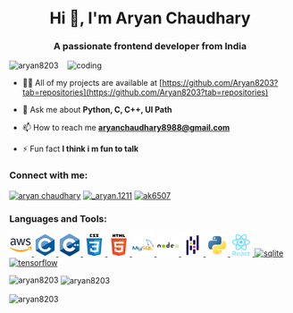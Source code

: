 <h1 align="center">Hi 👋, I'm Aryan Chaudhary</h1>
<h3 align="center">A passionate frontend developer from India</h3>

<img align="right" alt="coding" width="400" src="https://media.tenor.com/s6eHxBGHvlIAAAAC/animation-cartoons.gif">

<p align="left"> <img src="https://komarev.com/ghpvc/?username=aryan8203&label=Profile%20views&color=0e75b6&style=flat" alt="aryan8203" /> </p>

- 👨‍💻 All of my projects are available at [https://github.com/Aryan8203?tab=repositories](https://github.com/Aryan8203?tab=repositories)

- 💬 Ask me about **Python, C, C++, UI Path**

- 📫 How to reach me **aryanchaudhary8988@gmail.com**

- ⚡ Fun fact **I think i m fun to talk**

<h3 align="left">Connect with me:</h3>
<p align="left">
<a href="https://linkedin.com/in/aryan chaudhary" target="blank"><img align="center" src="https://raw.githubusercontent.com/rahuldkjain/github-profile-readme-generator/master/src/images/icons/Social/linked-in-alt.svg" alt="aryan chaudhary" height="30" width="40" /></a>
<a href="https://instagram.com/_aryan.1211" target="blank"><img align="center" src="https://raw.githubusercontent.com/rahuldkjain/github-profile-readme-generator/master/src/images/icons/Social/instagram.svg" alt="_aryan.1211" height="30" width="40" /></a>
<a href="https://www.hackerrank.com/ak6507" target="blank"><img align="center" src="https://raw.githubusercontent.com/rahuldkjain/github-profile-readme-generator/master/src/images/icons/Social/hackerrank.svg" alt="ak6507" height="30" width="40" /></a>
</p>

<h3 align="left">Languages and Tools:</h3>
<p align="left"> <a href="https://aws.amazon.com" target="_blank" rel="noreferrer"> <img src="https://raw.githubusercontent.com/devicons/devicon/master/icons/amazonwebservices/amazonwebservices-original-wordmark.svg" alt="aws" width="40" height="40"/> </a> <a href="https://www.cprogramming.com/" target="_blank" rel="noreferrer"> <img src="https://raw.githubusercontent.com/devicons/devicon/master/icons/c/c-original.svg" alt="c" width="40" height="40"/> </a> <a href="https://www.w3schools.com/cpp/" target="_blank" rel="noreferrer"> <img src="https://raw.githubusercontent.com/devicons/devicon/master/icons/cplusplus/cplusplus-original.svg" alt="cplusplus" width="40" height="40"/> </a> <a href="https://www.w3schools.com/css/" target="_blank" rel="noreferrer"> <img src="https://raw.githubusercontent.com/devicons/devicon/master/icons/css3/css3-original-wordmark.svg" alt="css3" width="40" height="40"/> </a> <a href="https://www.w3.org/html/" target="_blank" rel="noreferrer"> <img src="https://raw.githubusercontent.com/devicons/devicon/master/icons/html5/html5-original-wordmark.svg" alt="html5" width="40" height="40"/> </a> <a href="https://www.mysql.com/" target="_blank" rel="noreferrer"> <img src="https://raw.githubusercontent.com/devicons/devicon/master/icons/mysql/mysql-original-wordmark.svg" alt="mysql" width="40" height="40"/> </a> <a href="https://nodejs.org" target="_blank" rel="noreferrer"> <img src="https://raw.githubusercontent.com/devicons/devicon/master/icons/nodejs/nodejs-original-wordmark.svg" alt="nodejs" width="40" height="40"/> </a> <a href="https://pandas.pydata.org/" target="_blank" rel="noreferrer"> <img src="https://raw.githubusercontent.com/devicons/devicon/2ae2a900d2f041da66e950e4d48052658d850630/icons/pandas/pandas-original.svg" alt="pandas" width="40" height="40"/> </a> <a href="https://www.python.org" target="_blank" rel="noreferrer"> <img src="https://raw.githubusercontent.com/devicons/devicon/master/icons/python/python-original.svg" alt="python" width="40" height="40"/> </a> <a href="https://reactjs.org/" target="_blank" rel="noreferrer"> <img src="https://raw.githubusercontent.com/devicons/devicon/master/icons/react/react-original-wordmark.svg" alt="react" width="40" height="40"/> </a> <a href="https://www.sqlite.org/" target="_blank" rel="noreferrer"> <img src="https://www.vectorlogo.zone/logos/sqlite/sqlite-icon.svg" alt="sqlite" width="40" height="40"/> </a> <a href="https://www.tensorflow.org" target="_blank" rel="noreferrer"> <img src="https://www.vectorlogo.zone/logos/tensorflow/tensorflow-icon.svg" alt="tensorflow" width="40" height="40"/> </a> </p>

<p><img align="left" src="https://github-readme-stats.vercel.app/api/top-langs?username=aryan8203&show_icons=true&locale=en&layout=compact" alt="aryan8203" /></p>

<p>&nbsp;<img align="center" src="https://github-readme-stats.vercel.app/api?username=aryan8203&show_icons=true&locale=en" alt="aryan8203" /></p>

<p><img align="center" src="https://github-readme-streak-stats.herokuapp.com/?user=aryan8203&" alt="aryan8203" /></p>
